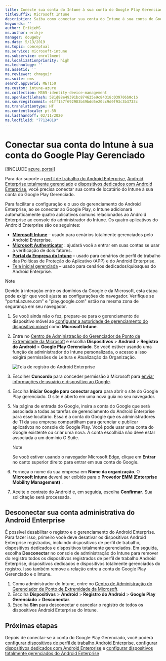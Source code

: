 ```yaml
---
title: Conecte sua conta do Intune à sua conta do Google Play Gerenciado.
titleSuffix: Microsoft Intune
description: Saiba como conectar sua conta do Intune à sua conta do Google Play Gerenciado.
keywords: ''
author: ErikjeMS
ms.author: erikje
manager: dougeby
ms.date: 5/13/2019
ms.topic: conceptual
ms.service: microsoft-intune
ms.subservice: enrollment
ms.localizationpriority: high
ms.technology: ''
ms.assetid: ''
ms.reviewer: chmaguir
ms.suite: ems
search.appverid: MET150
ms.custom: intune-azure
ms.collection: M365-identity-device-management
ms.openlocfilehash: 581d88e49391bc874625e9c84318c039706b0c1b
ms.sourcegitcommit: e1ff157f692983b49bdd6e20cc9d0f93c3b3733c
ms.translationtype: HT
ms.contentlocale: pt-BR
ms.lasthandoff: 02/11/2020
ms.locfileid: "77124819"
---
```

# <a name="connect-your-intune-account-to-your-managed-google-play-account"></a>Conectar sua conta do Intune à sua conta do Google Play Gerenciado

[!INCLUDE [azure_portal](../includes/azure_portal.md)]

Para dar suporte a [perfil de trabalho do Android Enterprise](android-work-profile-enroll.md), [Android Enterprise totalmente gerenciado](android-fully-managed-enroll.md) e [dispositivos dedicados com Android Enterprise](android-kiosk-enroll.md), você precisa conectar sua conta de locatário do Intune à sua conta do Google Play Gerenciado.  

Para facilitar a configuração e o uso do gerenciamento do Android Enterprise, ao se conectar ao Google Play, o Intune adicionará automaticamente quatro aplicativos comuns relacionados ao Android Enterprise ao console do administrador do Intune. Os quatro aplicativos do Android Enterprise são os seguintes:

- **[Microsoft Intune](https://play.google.com/store/apps/details?id=com.microsoft.intune)** – usado para cenários totalmente gerenciados pelo Android Enterprise.
- **[Microsoft Authenticator](https://play.google.com/store/apps/details?id=com.azure.authenticator)** : ajudará você a entrar em suas contas se usar a verificação de dois fatores.
- **[Portal da Empresa do Intune](https://play.google.com/store/apps/details?id=com.microsoft.windowsintune.companyportal)** – usado para cenários de perfil de trabalho das Políticas de Proteção do Aplicativo (APP) e do Android Enterprise.
- [Tela inicial gerenciada](https://play.google.com/store/apps/details?id=com.microsoft.launcher.enterprise) – usado para cenários dedicados/quiosques do Android Enterprise.

> [!NOTE]
> Devido à interação entre os domínios da Google e da Microsoft, esta etapa pode exigir que você ajuste as configurações do navegador.  Verifique se "portal.azure.com" e "play.google.com" estão na mesma zona de segurança em seu navegador.

1. Se você ainda não o fez, prepare-se para o gerenciamento de dispositivo móvel ao [configurar a autoridade de gerenciamento do dispositivo móvel](../fundamentals/mdm-authority-set.md) como **Microsoft Intune**.
2. Entre no [Centro de Administração do Gerenciador de Ponto de Extremidade da Microsoft](https://go.microsoft.com/fwlink/?linkid=2109431) e escolha **Dispositivos** > **Android** > **Registro do Android** > **Google Play Gerenciado**.  Se você estiver usando uma função de administrador do Intune personalizada, o acesso a isso exigirá permissões de Leitura e Atualização da Organização.
   
   ![Tela de registro do Android Enterprise](./media/connect-intune-android-enterprise/android-work-bind.png)

3. Escolher **Concordo** para conceder permissão à Microsoft para [enviar informações de usuário e dispositivo ao Google](../protect/data-intune-sends-to-google.md). 
   
4. Escolha **Iniciar Google para conectar agora** para abrir o site do Google Play gerenciado. O site é aberto em uma nova guia no seu navegador.
  
5. Na página de entrada do Google, insira a conta do Google que será associada a todas as tarefas de gerenciamento do Android Enterprise para esse locatário. Essa é a conta do Google que os administradores de TI da sua empresa compartilham para gerenciar e publicar aplicativos no console do Google Play. Você pode usar uma conta do Google existente ou criar uma nova. A conta escolhida não deve estar associada a um domínio G Suite.
    
    > [!Note]
    > Se você estiver usando o navegador Microsoft Edge, clique em **Entrar** no canto superior direito para entrar em sua conta do Google.

6. Forneça o nome da sua empresa em **Nome da organização**. O **Microsoft Intune** deverá ser exibido para o **Provedor EMM (Enterprise Mobility Management)** .

7. Aceite o contrato do Android e, em seguida, escolha **Confirmar**. Sua solicitação será processada.

## <a name="disconnect-your-android-enterprise-administrative-account"></a>Desconectar sua conta administrativa do Android Enterprise

É possível desabilitar o registro e o gerenciamento do Android Enterprise. Para fazer isso, primeiro você deve desativar os dispositivos Android Enterprise registrados, incluindo dispositivos de perfil de trabalho, dispositivos dedicados e dispositivos totalmente gerenciados. Em seguida, escolha **Desconectar** no console de administração do Intune para remover do registro todos os dispositivos registrados de perfil de trabalho Android Enterprise, dispositivos dedicados e dispositivos totalmente gerenciados do registro. Isso também remove a relação entre a conta do Google Play Gerenciado e o Intune.

1. Como administrador do Intune, entre no [Centro de Administração do Gerenciador de Ponto de Extremidade da Microsoft](https://go.microsoft.com/fwlink/?linkid=2109431).
2. Escolha **Dispositivos** > **Android** > **Registro do Android** > **Google Play Gerenciado** > **Desconectar**.
3. Escolha **Sim** para desconectar e cancelar o registro de todos os dispositivos Android Enterprise do Intune.

## <a name="next-steps"></a>Próximas etapas

Depois de conectar-se à conta do Google Play Gerenciado, você poderá [configurar dispositivos de perfil de trabalho Android Enterprise](android-work-profile-enroll.md), [configurar dispositivos dedicados com Android Enterprise](android-kiosk-enroll.md) e [configurar dispositivos totalmente gerenciados do Android Enterprise](android-fully-managed-enroll.md)
